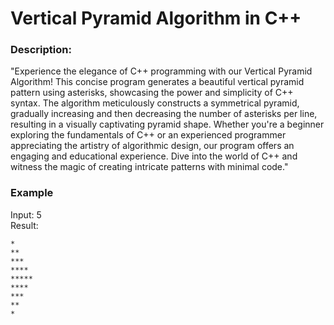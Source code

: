 
# Vertical Pyramid Algorithm in C++

### Description:
"Experience the elegance of C++ programming with our Vertical Pyramid Algorithm! This concise program generates a beautiful vertical pyramid pattern using asterisks, showcasing the power and simplicity of C++ syntax. The algorithm meticulously constructs a symmetrical pyramid, gradually increasing and then decreasing the number of asterisks per line, resulting in a visually captivating pyramid shape. Whether you're a beginner exploring the fundamentals of C++ or an experienced programmer appreciating the artistry of algorithmic design, our program offers an engaging and educational experience. Dive into the world of C++ and witness the magic of creating intricate patterns with minimal code."

### Example
Input: 5
<br/>
Result:
```code
*
**
***
****
*****
****
***
**
*
```
